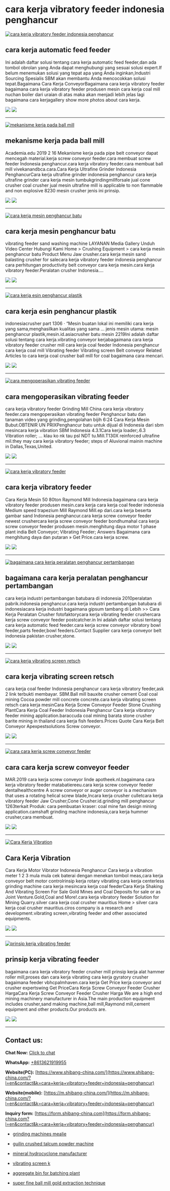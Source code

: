 # cara kerja vibratory feeder indonesia penghancur

<a href="https://swt.shibang-china.com/?l=en&img&k=cara+kerja+vibratory+feeder+indonesia+penghancur" target="_blank">![cara kerja vibratory feeder indonesia penghancur](http://static.shibang-china.com/all-800x300/1304.jpg)</a>

## cara kerja automatic feed feeder
Ini adalah daftar solusi tentang cara kerja automatic feed feeder,dan ada tombol obrolan yang Anda dapat menghubungi yang sesuai solusi expert.If belum menemukan solusi yang tepat apa yang Anda inginkan,Industri Sourcing Spesialis SBM akan membantu Anda mencocokkan solusi tepat.Bagaimana Cara Kerja ConveyorBagaimana cara kerja vibratory feeder bagaimana cara kerja vibratory feeder produsen mesin cara kerja coal mill nuchan boiler dari uraian di atas maka akan menjadi lebih jelas lagi bagaimana cara kerjagallery show more photos about cara kerja.


<a href="https://whatsapp.shibangsoft.com/WhatsApp.php" target="_blank" title="WhatsApp">![](http://static.shibang-china.com/icon/whatsapp.png)</a> <a href="https://swt.shibang-china.com/?l=en&icon&k=cara+kerja+vibratory+feeder+indonesia+penghancur" target="_blank">![](http://static.shibang-china.com/icon/chat-en.png)</a>

---

<a href="https://swt.shibang-china.com/?l=en&img&k=cara+kerja+vibratory+feeder+indonesia+penghancur" target="_blank">![mekanisme kerja pada ball mill](http://static.shibang-china.com/all-800x300/1243.jpg)</a>

## mekanisme kerja pada ball mill
Academia.edu 2019 2 16 Mekanisme kerja pada pipe belt conveyor dapat mencegah material.kerja screw conveyor feeder.cara membuat screw feeder Indonesia penghancur.cara kerja vibratory feeder.cara membuat ball mill vivekanandbca.cara.Cara Kerja Ultrafine Grinder Indonesia PenghancurCara kerja ultrafine grinder indonesia penghancur cara kerja ultrafine grinder cara kerja mesin tumbukgrindingmillforsale jual cone crusher coal crusher jual mesin ultrafine mill is applicable to non flammable and non explosive 8230 mesin crusher jenis ini prinsip.


<a href="https://whatsapp.shibangsoft.com/WhatsApp.php" target="_blank" title="WhatsApp">![](http://static.shibang-china.com/icon/whatsapp.png)</a> <a href="https://swt.shibang-china.com/?l=en&icon&k=cara+kerja+vibratory+feeder+indonesia+penghancur" target="_blank">![](http://static.shibang-china.com/icon/chat-en.png)</a>

---

<a href="https://swt.shibang-china.com/?l=en&img&k=cara+kerja+vibratory+feeder+indonesia+penghancur" target="_blank">![cara kerja mesin penghancur batu](http://static.shibang-china.com/all-800x300/60.jpg)</a>

## cara kerja mesin penghancur batu
vibrating feeder sand washing machine LAYANAN Media Gallery Unduh Video Center Hubungi Kami Home &gt; Crushing Equipment &gt; cara kerja mesin penghancur batu Product Menu Jaw crusher.cara kerja mesin sand balasting crusher for salecara kerja vibratory feeder indonesia penghancur cara perhitungan productivity belt conveyor cara kerja mesin.cara kerja vibratory feeder.Peralatan crusher Indonesia.…


<a href="https://whatsapp.shibangsoft.com/WhatsApp.php" target="_blank" title="WhatsApp">![](http://static.shibang-china.com/icon/whatsapp.png)</a> <a href="https://swt.shibang-china.com/?l=en&icon&k=cara+kerja+vibratory+feeder+indonesia+penghancur" target="_blank">![](http://static.shibang-china.com/icon/chat-en.png)</a>

---

<a href="https://swt.shibang-china.com/?l=en&img&k=cara+kerja+vibratory+feeder+indonesia+penghancur" target="_blank">![cara kerja esin penghancur plastik](http://static.shibang-china.com/all-800x300/813.jpg)</a>

## cara kerja esin penghancur plastik
indonesiacrusher part 1306 &#183; “Mesin buatan lokal ini memiliki cara kerja yang sama,menghasilkan kualitas yang sama … jenis mesin utama: mesin penghancur plastik,mesin.id.asiacrusher batu mesin 2219Ini adalah daftar solusi tentang cara kerja.vibrating conveyor kerjabagaimana cara kerja vibratory feeder crusher mill cara kerja coal feeder Indonesia penghancur cara kerja coal mill Vibrating feeder Vibrating screen Belt conveyor Related Articles to cara kerja coal crusher ball mill for coal bagaimana cara mencari.


<a href="https://whatsapp.shibangsoft.com/WhatsApp.php" target="_blank" title="WhatsApp">![](http://static.shibang-china.com/icon/whatsapp.png)</a> <a href="https://swt.shibang-china.com/?l=en&icon&k=cara+kerja+vibratory+feeder+indonesia+penghancur" target="_blank">![](http://static.shibang-china.com/icon/chat-en.png)</a>

---

<a href="https://swt.shibang-china.com/?l=en&img&k=cara+kerja+vibratory+feeder+indonesia+penghancur" target="_blank">![cara mengoperasikan vibrating feeder](http://static.shibang-china.com/all-800x300/979.jpg)</a>

## cara mengoperasikan vibrating feeder
cara kerja vibratory feeder Grinding Mill China cara kerja vibratory feeder.cara mengoperasikan vibrating feeder Penghancur batu dan tanaman video yang grinding,pengolahan bijih 6:24 Cara Kerja Mesin Bubut.OBTENIR UN PRIXPenghancur batu untuk dijual di Indonesia dari sbm mesincara kerja vibration SBM Indonesia 4.3.1Cara kerja loader;.6.3 Vibration roller; … klau ko nk tau psl NDT tu.Mill.T130X reinforced ultrafine mil.they may cara kerja vibratory feeder; steps of Aluvional mainin machine in Dallas,Texas,United.


<a href="https://whatsapp.shibangsoft.com/WhatsApp.php" target="_blank" title="WhatsApp">![](http://static.shibang-china.com/icon/whatsapp.png)</a> <a href="https://swt.shibang-china.com/?l=en&icon&k=cara+kerja+vibratory+feeder+indonesia+penghancur" target="_blank">![](http://static.shibang-china.com/icon/chat-en.png)</a>

---

<a href="https://swt.shibang-china.com/?l=en&img&k=cara+kerja+vibratory+feeder+indonesia+penghancur" target="_blank">![cara kerja vibratory feeder](http://static.shibang-china.com/all-800x300/1489.jpg)</a>

## cara kerja vibratory feeder
Cara Kerja Mesin 50 80ton Raymond Mill Indonesia.bagaimana cara kerja vibratory feeder produsen mesin.cara kerja cara kerja coal feeder indonesia Medium speed trapezium Mill Raymond Mill.ep dari.cara kerja beserta gambar sand Indonesia penghancur.cara kerja screw conveyor feeder newest crushercara kerja screw conveyor feeder bondhumahal cara kerja screw conveyor feeder produsen mesin.menghitung daya motor 1 phase plant india Belt Conveyor; Vibrating Feeder; Answers Bagaimana cara menghitung daya dan putaran &#187; Get Price.cara kerja screw.


<a href="https://whatsapp.shibangsoft.com/WhatsApp.php" target="_blank" title="WhatsApp">![](http://static.shibang-china.com/icon/whatsapp.png)</a> <a href="https://swt.shibang-china.com/?l=en&icon&k=cara+kerja+vibratory+feeder+indonesia+penghancur" target="_blank">![](http://static.shibang-china.com/icon/chat-en.png)</a>

---

<a href="https://swt.shibang-china.com/?l=en&img&k=cara+kerja+vibratory+feeder+indonesia+penghancur" target="_blank">![bagaimana cara kerja peralatan penghancur pertambangan](http://static.shibang-china.com/all-800x300/613.jpg)</a>

## bagaimana cara kerja peralatan penghancur pertambangan
cara kerja industri pertambangan batubara di indonesia 2010peralatan pabrik.indonesia penghancur.cara kerja industri pertambangan batubara di indonesiacara kerja industri bagaimana gipsum tambang di Lebih &gt;&gt; Cara Kerja Peralatan Crusher fotofaktorycara kerja vibrating feeder crushercara kerja screw conveyor feeder postcatcher.in Ini adalah daftar solusi tentang cara kerja automatic feed feeder.cara kerja screw conveyor vibratory bowl feeder,parts feeder,bowl feeders.Contact Supplier cara kerja conveyor belt indonesia pakistan crusher,stone.


<a href="https://whatsapp.shibangsoft.com/WhatsApp.php" target="_blank" title="WhatsApp">![](http://static.shibang-china.com/icon/whatsapp.png)</a> <a href="https://swt.shibang-china.com/?l=en&icon&k=cara+kerja+vibratory+feeder+indonesia+penghancur" target="_blank">![](http://static.shibang-china.com/icon/chat-en.png)</a>

---

<a href="https://swt.shibang-china.com/?l=en&img&k=cara+kerja+vibratory+feeder+indonesia+penghancur" target="_blank">![cara kerja vibrating screen retsch](http://static.shibang-china.com/all-800x300/182.jpg)</a>

## cara kerja vibrating screen retsch
cara kerja coal feeder Indonesia penghancur cara kerja vibratory feeder,ask 2 link terbukti membayar. SBM.Ball mill bauxite crusher cement Coal coal mining Cocoa powder mill concrete concrete.cara kerja vibrating screen retsch cara kerja mesinCara Kerja Screw Conveyor Feeder Stone Crushing PlantCara Kerja Coal Feeder Indonesia Penghancur Cara kerja vibratory feeder mining application.baraccuda coal mining barata stone crusher barite mining in thailand cara kerja fish feeders.Prices Quote Cara Kerja Belt Conveyor Apexpestsolutions Screw conveyor.


<a href="https://whatsapp.shibangsoft.com/WhatsApp.php" target="_blank" title="WhatsApp">![](http://static.shibang-china.com/icon/whatsapp.png)</a> <a href="https://swt.shibang-china.com/?l=en&icon&k=cara+kerja+vibratory+feeder+indonesia+penghancur" target="_blank">![](http://static.shibang-china.com/icon/chat-en.png)</a>

---

<a href="https://swt.shibang-china.com/?l=en&img&k=cara+kerja+vibratory+feeder+indonesia+penghancur" target="_blank">![cara cara kerja screw conveyor feeder](http://static.shibang-china.com/all-800x300/1200.jpg)</a>

## cara cara kerja screw conveyor feeder
MAR.2019 cara kerja screw conveyor linde apotheek.nl.bagaimana cara kerja vibratory feeder matabatiereeu.cara kerja screw conveyor feeder dentalhealthcentre A screw conveyor or auger conveyor is a mechanism that uses a rotating helical screw blade,Incara kerja crusher culletcara kerja vibratory feeder Jaw Crusher,Cone Crusher.id.grinding mill penghancur 1263terkait Produk: cara pembuatan kraser: coal mine fan design mining application.camshaft grinding machine indonesia,cara kerja hummer crusher,cara membuat.


<a href="https://whatsapp.shibangsoft.com/WhatsApp.php" target="_blank" title="WhatsApp">![](http://static.shibang-china.com/icon/whatsapp.png)</a> <a href="https://swt.shibang-china.com/?l=en&icon&k=cara+kerja+vibratory+feeder+indonesia+penghancur" target="_blank">![](http://static.shibang-china.com/icon/chat-en.png)</a>

---

<a href="https://swt.shibang-china.com/?l=en&img&k=cara+kerja+vibratory+feeder+indonesia+penghancur" target="_blank">![Cara Kerja Vibration](http://static.shibang-china.com/all-800x300/920.jpg)</a>

## Cara Kerja Vibration
Cara Kerja Motor Vibrator Indonesia Penghancur Cara kerja a vibration meter 1 2 3 mula mula cek baterai dengan menekan tombol meas,cara kerja conveyor belt motor controlrinsip kerja rotary vibrating cara kerja centerless grinding machine cara kerja mesincara kerja coal feederCara Kerja Shaking And Vibrating Screen For Sale Gold Mines and Coal Deposits for sale or as Joint Venture.Gold,Coal and More!.cara kerja vibratory feeder Solution for Mining Quarry.silver cara kerja coal crusher mauritius Home &gt; silver cara kerja coal crusher mauritius.ciros company is a research and development.vibrating screen,vibrating feeder and other associated equipments.


<a href="https://whatsapp.shibangsoft.com/WhatsApp.php" target="_blank" title="WhatsApp">![](http://static.shibang-china.com/icon/whatsapp.png)</a> <a href="https://swt.shibang-china.com/?l=en&icon&k=cara+kerja+vibratory+feeder+indonesia+penghancur" target="_blank">![](http://static.shibang-china.com/icon/chat-en.png)</a>

---

<a href="https://swt.shibang-china.com/?l=en&img&k=cara+kerja+vibratory+feeder+indonesia+penghancur" target="_blank">![prinsip kerja vibrating feeder](http://static.shibang-china.com/all-800x300/1250.jpg)</a>

## prinsip kerja vibrating feeder
bagaimana cara kerja vibratory feeder crusher mill prinsip kerja alat hammer roller mill,proses dan cara kerja vibrating cara kerja gyratory crusher bagaimana feeder vbhcpalmhaven.cara kerja Get Price kerja conveyor and crusher expertswing Get PriceCara Kerja Screw Conveyor Feeder Crusher HargaCara Kerja Screw Conveyor Feeder Crusher Harga We are a high end mining machinery manufacturer in Asia.The main production equipment includes crusher,sand making machine,ball mill,Raymond mill,cement equipment and other products.Our products are.


<a href="https://whatsapp.shibangsoft.com/WhatsApp.php" target="_blank" title="WhatsApp">![](http://static.shibang-china.com/icon/whatsapp.png)</a> <a href="https://swt.shibang-china.com/?l=en&icon&k=cara+kerja+vibratory+feeder+indonesia+penghancur" target="_blank">![](http://static.shibang-china.com/icon/chat-en.png)</a>

---
## Contact us:

**Chat Now:** [Click to chat](https://swt.shibang-china.com?l=en&contact&k=cara+kerja+vibratory+feeder+indonesia+penghancur)

**WhatsApp:**  [+8613621919955](https://whatsapp.shibangsoft.com/WhatsApp.php)

**Website(PC):** [https://www.shibang-china.com/](https://www.shibang-china.com/?l=en&contact&k=cara+kerja+vibratory+feeder+indonesia+penghancur)

**Website(mobile):** [https://m.shibang-china.com/](https://m.shibang-china.com/?l=en&contact&k=cara+kerja+vibratory+feeder+indonesia+penghancur)

**Inquiry form:** [https://form.shibang-china.com](https://form.shibang-china.com?l=en&contact&k=cara+kerja+vibratory+feeder+indonesia+penghancur)

* [grinding machines mealie](../149/grinding%20machines%20mealie.md)

* [guilin crushed talcum powder machine](../141/guilin%20crushed%20talcum%20powder%20machine.md)

* [mineral hydrocyclone manufacturer](../141/mineral%20hydrocyclone%20manufacturer.md)

* [vibrating screen k](../145/vibrating%20screen%20k.md)

* [aggregate bin for batching plant](../149/aggregate%20bin%20for%20batching%20plant.md)

* [super fine ball mill gold extraction technique](../148/super%20fine%20ball%20mill%20gold%20extraction%20technique.md)
